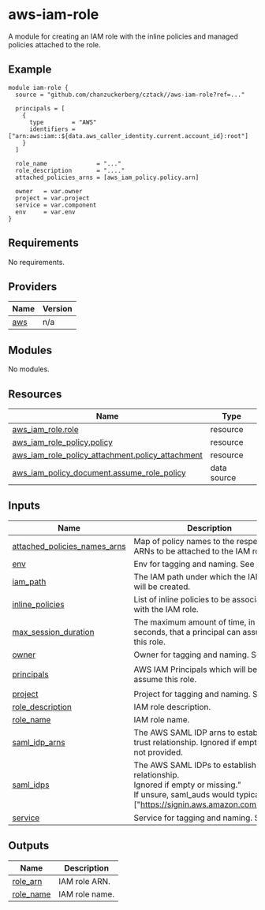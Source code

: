 # aws-iam-role
A module for creating an IAM role with the inline policies and managed policies attached to the role.

## Example

```hcl
module iam-role {
  source = "github.com/chanzuckerberg/cztack//aws-iam-role?ref=..."

  principals = [
    {
      type        = "AWS"
      identifiers = ["arn:aws:iam::${data.aws_caller_identity.current.account_id}:root"]
    }
  ]

  role_name              = "..."
  role_description       = "...."
  attached_policies_arns = [aws_iam_policy.policy.arn]

  owner   = var.owner
  project = var.project
  service = var.component
  env     = var.env
}
```

<!-- START -->
## Requirements

No requirements.

## Providers

| Name | Version |
|------|---------|
| <a name="provider_aws"></a> [aws](#provider\_aws) | n/a |

## Modules

No modules.

## Resources

| Name | Type |
|------|------|
| [aws_iam_role.role](https://registry.terraform.io/providers/hashicorp/aws/latest/docs/resources/iam_role) | resource |
| [aws_iam_role_policy.policy](https://registry.terraform.io/providers/hashicorp/aws/latest/docs/resources/iam_role_policy) | resource |
| [aws_iam_role_policy_attachment.policy_attachment](https://registry.terraform.io/providers/hashicorp/aws/latest/docs/resources/iam_role_policy_attachment) | resource |
| [aws_iam_policy_document.assume_role_policy](https://registry.terraform.io/providers/hashicorp/aws/latest/docs/data-sources/iam_policy_document) | data source |

## Inputs

| Name | Description | Type | Default | Required |
|------|-------------|------|---------|:--------:|
| <a name="input_attached_policies_names_arns"></a> [attached\_policies\_names\_arns](#input\_attached\_policies\_names\_arns) | Map of policy names to the respective ARNs to be attached to the IAM role. | `map(string)` | `{}` | no |
| <a name="input_env"></a> [env](#input\_env) | Env for tagging and naming. See [doc](../README.md#consistent-tagging) | `string` | n/a | yes |
| <a name="input_iam_path"></a> [iam\_path](#input\_iam\_path) | The IAM path under which the IAM role will be created. | `string` | `null` | no |
| <a name="input_inline_policies"></a> [inline\_policies](#input\_inline\_policies) | List of inline policies to be associated with the IAM role. | `list(object({ name = string, policy = string }))` | `[]` | no |
| <a name="input_max_session_duration"></a> [max\_session\_duration](#input\_max\_session\_duration) | The maximum amount of time, in seconds, that a principal can assume this role. | `number` | `3600` | no |
| <a name="input_owner"></a> [owner](#input\_owner) | Owner for tagging and naming. See [doc](../README.md#consistent-tagging) | `string` | n/a | yes |
| <a name="input_principals"></a> [principals](#input\_principals) | AWS IAM Principals which will be able to assume this role. | `list(object({ type = string, identifiers = list(string) }))` | n/a | yes |
| <a name="input_project"></a> [project](#input\_project) | Project for tagging and naming. See [doc](../README.md#consistent-tagging) | `string` | n/a | yes |
| <a name="input_role_description"></a> [role\_description](#input\_role\_description) | IAM role description. | `string` | `null` | no |
| <a name="input_role_name"></a> [role\_name](#input\_role\_name) | IAM role name. | `string` | n/a | yes |
| <a name="input_saml_idp_arns"></a> [saml\_idp\_arns](#input\_saml\_idp\_arns) | The AWS SAML IDP arns to establish a trust relationship. Ignored if empty or not provided. | `set(string)` | `[]` | no |
| <a name="input_saml_idps"></a> [saml\_idps](#input\_saml\_idps) | The AWS SAML IDPs to establish a trust relationship.<br>  Ignored if empty or missing."<br>  If unsure, saml\_auds would typically be ["https://signin.aws.amazon.com/saml"]. | <pre>list(object({<br>    saml_idp_arns : list(string),<br>    saml_auds : list(string)<br>  }))</pre> | `[]` | no |
| <a name="input_service"></a> [service](#input\_service) | Service for tagging and naming. See [doc](../README.md#consistent-tagging) | `string` | n/a | yes |

## Outputs

| Name | Description |
|------|-------------|
| <a name="output_role_arn"></a> [role\_arn](#output\_role\_arn) | IAM role ARN. |
| <a name="output_role_name"></a> [role\_name](#output\_role\_name) | IAM role name. |
<!-- END -->
